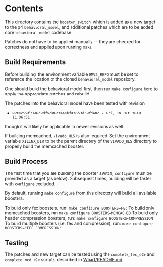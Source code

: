 # Contents

This directory contains the `booster_switch`, which is added as a new target
to the p4 `behavioral_model`, and additional patches which are to be
added core `behavioral_model` codebase.

Patches do not have to be applied manually -- they are checked for correctness
and applied upon running `make`.

## Build Requirements

Before building, the environment variable `BMV2_REPO` must be set to reference
the location of the cloned `behavioral_model` repository.

One should build the behavioral model first, then run `make configure` here
to apply the appropriate patches and rebuild.

The patches into the behavioral model have been tested with revision:
- `8284c59f77e6c8df9d8a23ae4bf036b3d38fde8c - Fri, 19 Oct 2018 11:06:51`

though it will likely be applicable to newer revisions as well.

If building memcached, `Vivado_HLS` is also required.
Set the environment variable `XILINX_DIR` to be the parent directory
of the `VIVADO_HLS` directory to properly build the memcached booster.

## Build Process

The first time that you are building the booster switch, `configure` must be provided
as a target (as below). Subsequent times, building will be faster with `configure` excluded.

By default, running `make configure` from this directory will build all available boosters.

To build only fec boosters, run:
`make configure BOOSTERS=FEC`
To build only memcached boosters, run
`make configure BOOSTERS=MEMCACHED`
To build only header compression boosters, run:
`make configure BOOSTERS=COMPRESSION`
To build multiple boosters (i.e. fec and compression), run:
`make configure BOOSTERS="FEC COMPRESSION"`


## Testing

The patches and new target can be tested using the `complete_fec_e2e` and
`complete_mcd_e2e` scripts, described in [Wharf/README.md](../../Wharf/README.md)
